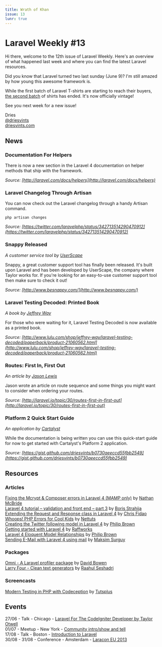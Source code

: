 ```yaml
---
title: Wrath of Khan
issue: 13
lunr: true
---
```


# Laravel Weekly #13

Hi there, welcome to the 12th issue of Laravel Weekly. Here's an overview of what happened last week and where you can find the latest Laravel resources.

Did you know that Laravel turned two last sunday (June 9)? I'm still amazed by how young this awesome framework is.

While the first batch of Laravel T-shirts are starting to reach their buyers, [the second batch](http://teespring.com/laravel-redux) of shirts has ended. It's now officially vintage!

See you next week for a new issue!

Dries  
[@driesvints](https://twitter.com/driesvints)  
[driesvints.com](http://driesvints.com)

## News

### Documentation For Helpers

There is now a new section in the Laravel 4 documentation on helper methods that ship with the framework.

*Source: [http://laravel.com/docs/helpers](http://laravel.com/docs/helpers)*

### Laravel Changelog Through Artisan

You can now check out the Laravel changelog through a handy Artisan command.

	php artisan changes

*Source: [https://twitter.com/laravelphp/status/342713514290470912](https://twitter.com/laravelphp/status/342713514290470912)*

### Snappy Released

*A customer service tool by [UserScape](http://www.userscape.com/)*

Snappy, a great customer support tool has finally been released. It's built upon Laravel and has been developed by UserScape, the company where Taylor works for. If you're looking for an easy-to-use customer support tool then make sure to check it out!

*Source: [http://www.besnappy.com/](http://www.besnappy.com/)*

### Laravel Testing Decoded: Printed Book

*A book by [Jeffrey Way](https://twitter.com/jeffrey_way)*

For those who were waiting for it, Laravel Testing Decoded is now available as a printed book.

*Source: [http://www.lulu.com/shop/jeffrey-way/laravel-testing-decoded/paperback/product-21060562.html](http://www.lulu.com/shop/jeffrey-way/laravel-testing-decoded/paperback/product-21060562.html)*

### Routes: First In, First Out

*An article by [Jason Lewis](https://twitter.com/jasonclewis)*

Jason wrote an article on route sequence and some things you might want to consider when ordering your routes.

*Source: [http://laravel.io/topic/30/routes-first-in-first-out](http://laravel.io/topic/30/routes-first-in-first-out)*

### Platform 2 Quick Start Guide

*An application by [Cartalyst](http://www.cartalyst.com/)*

While the documentation is being written you can use this quick-start guide for now to get started with Cartalyst's Platform 2 application.

*Source: [https://gist.github.com/driesvints/b0730aeeccd55fbb2549](https://gist.github.com/driesvints/b0730aeeccd55fbb2549)*

## Resources

### Articles

[Fixing the Mcrypt & Composer errors in Laravel 4 (MAMP only)](http://brideo.co.uk/fixing-the-mcrypt-composer-errors-in-laravel-4-mamp-only/) by [Nathan McBride](https://twitter.com/BrideoWeb)  
[Laravel 4 tutorial – validation and front end – part 3](http://www.codeforest.net/laravel-4-tutorial-validation-frontend) by [Boris Strahija](https://twitter.com/strija)  
[Extending the Request and Response class in Laravel 4](http://fideloper.com/extend-request-response-laravel) by [Chris Fidao](http://fideloper.com/)  
[Whoops! PHP Errors for Cool Kids](http://net.tutsplus.com/tutorials/php/whoops-php-errors-for-cool-kids/) by [Nettuts](http://net.tutsplus.com/)  
[Creating the Twitter following model in Laravel 4](http://culttt.com/2013/06/03/creating-the-twitter-following-model-in-laravel-4/) by [Philip Brown](https://twitter.com/philipbrown)  
[Getting started with Laravel 4](http://raffworks.com/category/series/getting-started-with-laravel-4/) by [Raffworks](http://raffworks.com/)  
[Laravel 4 Eloquent Model Relationships](http://culttt.com/2013/06/10/laravel-4-eloquent-model-relationships/) by [Philip Brown](https://twitter.com/philipbrown)  
[Sending E-Mail with Laravel 4 using mail](http://maxoffsky.com/code-blog/sending-e-mail-with-laravel-4-using-mail/) by [Maksim Surguy](https://twitter.com/msurguy)  

### Packages

[Omni - A Laravel profiler package](https://github.com/sorora/omni) by [David Bowen](https://github.com/sorora)  
[Larry Four - Clean text generators](http://xcmer.github.io/larry-four-generator/) by [Raahul Seshadri](https://github.com/XCMer)  

### Screencasts

[Modern Testing in PHP with Codeception](https://tutsplus.com/course/modern-testing-in-php-with-codeception/) by [Tutsplus](https://tutsplus.com)  

## Events

27/06 - Talk - Chicago - [Laravel For The CodeIgniter Developer by Taylor Otwell](http://peersconf.com/2013/sessions#25)  
01/07 - Meetup - New York - [Community intro/show and tell](http://www.meetup.com/New-York-Laravel/events/122708162/)  
17/08 - Talk - Boston - [Introduction to Laravel](http://www.northeastphp.org/talks/view/10/Introduction-to-Laravel)  
30/08 - 31/08 - Conference - Amsterdam - [Laracon EU 2013](http://laracon.eu/2013/)  
